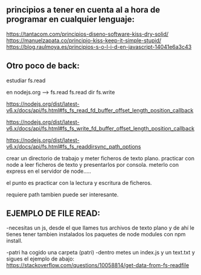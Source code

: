 ## principios a tener en cuenta al a hora de programar en cualquier lenguaje:

https://tantacom.com/principios-diseno-software-kiss-dry-solid/
https://manuelzapata.co/principio-kiss-keep-it-simple-stupid/
https://blog.raulmoya.es/principios-s-o-l-i-d-en-javascript-14041e6a3c43


## Otro poco de back:

estudiar
fs.read

en nodejs.org --> 
    fs.read
    fs.read dir
    fs.write

https://nodejs.org/dist/latest-v6.x/docs/api/fs.html#fs_fs_read_fd_buffer_offset_length_position_callback

https://nodejs.org/dist/latest-v6.x/docs/api/fs.html#fs_fs_write_fd_buffer_offset_length_position_callback

https://nodejs.org/dist/latest-v6.x/docs/api/fs.html#fs_fs_readdirsync_path_options


crear un directorio de trabajo y meter ficheros de texto plano.
practicar con node a leer ficheros de texto y presentarlos por consola. meterlo con express en el servidor de node.....

el punto es practicar con la lectura y escritura de ficheros.

requiere path tambien puede ser interesante.

## EJEMPLO DE FILE READ:

-necesitas un js, desde el que llames tus archivos de texto plano y de ahí le tienes tener tambien instalados los paquetes de node modules con npm install.

-patri ha cogido una carpeta (patri)
-dentro metes un index.js y un text.txt y sigues el ejemplo de abajo:
https://stackoverflow.com/questions/10058814/get-data-from-fs-readfile


